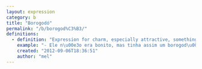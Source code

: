 ```yaml
---
layout: expression
category: b
title: "Borogodó"
permalink: "/b/borogod%C3%B3/"
definitions:
  - definition: "Expression for charm, especially attractive, something unique, that other people don't have, not necessarily sexual."
    example: "- Ele n\u00e3o era bonito, mas tinha assim um borogod\u00f3.\n- Ah, a Luiza sempre chama a aten\u00e7\u00e3o. Ela tem borogod\u00f3."
    created: "2012-09-06T18:36:51"
    author: "mel"
---
```

